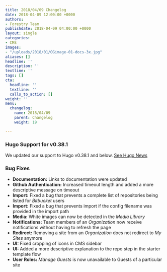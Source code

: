 ```yaml
---
title: 2018/04/09 Changelog
date: 2018-04-09 12:00:00 +0000
authors:
- Forestry Team
publishdate: 2018-04-09 04:00:00 +0000
layout: single
categories:
- CMS
images:
- "/uploads/2018/01/OGimage-01-docs-3x.jpg"
aliases: []
headline: ''
description: ''
textline: ''
tags: []
cta:
  headline: ''
  textline: ''
  calls_to_action: []
weight: ''
menu:
  changelog:
    name: 2018/04/09
    parent: Changelog
    weight: 19

---
```

### Hugo Support for v0.38.1

We updated our support to Hugo v0.38.1 and below. [See Hugo News](https://gohugo.io/news/)

### Bug Fixes

* **Documentation:** Links to documentation were updated
* **Github Authentication:** Increased timeout length and added a more descriptive message on timeout
* **Import:** Fixed a bug that prevents a complete list of repositories being listed for _Bitbucket_ users
* **Import:** Fixed a bug that prevents import if the config filename was provided in the import path
* **Media:** White images can now be detected in the _Media Library_
* **Notifications:** Team members of an _Organization_ now receive notifications without having to refresh the page
* **Redirect:** Removing a site from an _Organization_ does not redirect to _My Sites_ anymore
* **UI:** Fixed cropping of icons in CMS sidebar
* **UI:** Added a more descriptive explanation to the repo step in the starter template flow
* **User Roles:** _Manage Guests_ is now unavailable to Guests of a particular site